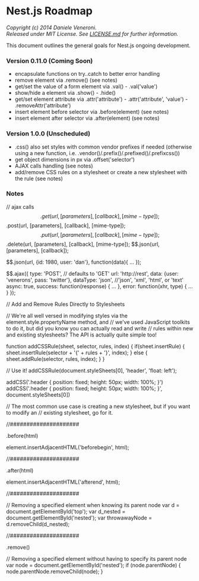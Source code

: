 # Nest.js Roadmap

_Copyright (c) 2014 Daniele Veneroni._  
_Released under MIT License. See [LICENSE.md](LICENSE.md) for further information._

This document outlines the general goals for Nest.js ongoing development.

### Version 0.11.0 (Coming Soon)

* encapsulate functions on try..catch to better error handling
* remove element via .remove() (see notes)
* get/set the value of a form element via .val() - .val('value')
* show/hide a element via .show() - .hide()
* get/set element attribute via .attr('attribute') - .attr('attribute', 'value') - .removeAttr('attribute')
* insert element before selector via .before(element) (see notes)
* insert element after selector via .after(element) (see notes)

### Version 1.0.0 (Unscheduled)

* .css() also set styles with common vendor prefixes if needed (otherwise using a new function, i.e. .vendor()/.prefix()/.prefixed()/.prefixcss())
* get object dimensions in px via .offset('selector')
* AJAX calls handling (see notes)
* add/remove CSS rules on a stylesheet or create a new stylesheet with the rule (see notes)

### Notes

// ajax calls
$$.get(url, [parameters], [callback], [mime-type]);
$$.post(url, [parameters], [callback], [mime-type]);
$$.put(url, [parameters], [callback], [mime-type]);
$$.delete(url, [parameters], [callback], [mime-type]);
$$.json(url, [parameters], [callback]);

$$.json(url, {id: 1980, user: 'dan'}, function(data){ ... });

$$.ajax({
    type: 'POST', // defaults to 'GET'
    url: 'http://rest',
    data: {user: 'venerons', pass: 'twitter'},
    dataType: 'json', //'json', 'xml', 'html', or 'text'
    async: true,
    success: function(response) { ... },
    error: function(xhr, type) { ... }
});


// Add and Remove Rules Directly to Stylesheets

// We're all well versed in modifying styles via the element.style.propertyName method, and
// we've used JavaScript toolkits to do it, but did you know you can actually read and write
// rules within new and existing stylesheets?  The API is actually quite simple too!

function addCSSRule(sheet, selector, rules, index) {
	if(sheet.insertRule) {
		sheet.insertRule(selector + '{' + rules + '}', index);
	}
	else {
		sheet.addRule(selector, rules, index);
	}
}

// Use it!
addCSSRule(document.styleSheets[0], 'header', 'float: left');

addCSS('.header { position: fixed; height: 50px; width: 100%; }')
addCSS('.header { position: fixed; height: 50px; width: 100%; }', document.styleSheets[0])

// The most common use case is creating a new stylesheet, but if you want to modify an
// existing stylesheet, go for it.

//#####################

.before(html)

element.insertAdjacentHTML('beforebegin', html);

//#####################

.after(html)

element.insertAdjacentHTML('afterend', html);

//#####################

// Removing a specified element when knowing its parent node
var d = document.getElementById('top');
var d_nested = document.getElementById('nested');
var throwawayNode = d.removeChild(d_nested);

//#####################

.remove()

// Removing a specified element without having to specify its parent node
var node = document.getElementById('nested');
if (node.parentNode) {
  node.parentNode.removeChild(node);
}

